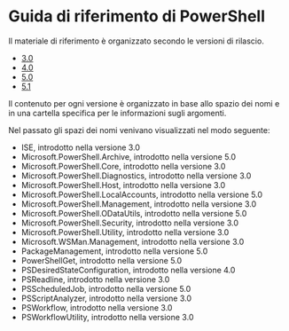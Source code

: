 #  Guida di riferimento di PowerShell

Il materiale di riferimento è organizzato secondo le versioni di rilascio.

- [3.0](3.0/ToC.md)
- [4.0](4.0/ToC.md)
- [5.0](5.0/ToC.md)
- [5.1](5.1/ToC.md)

Il contenuto per ogni versione è organizzato in base allo spazio dei nomi e in una cartella specifica per le informazioni sugli argomenti.

Nel passato gli spazi dei nomi venivano visualizzati nel modo seguente:

- ISE, introdotto nella versione 3.0
- Microsoft.PowerShell.Archive, introdotto nella versione 5.0
- Microsoft.PowerShell.Core, introdotto nella versione 3.0
- Microsoft.PowerShell.Diagnostics, introdotto nella versione 3.0
- Microsoft.PowerShell.Host, introdotto nella versione 3.0
- Microsoft.PowerShell.LocalAccounts, introdotto nella versione 5.0
- Microsoft.PowerShell.Management, introdotto nella versione 3.0
- Microsoft.PowerShell.ODataUtils, introdotto nella versione 5.0
- Microsoft.PowerShell.Security, introdotto nella versione 3.0
- Microsoft.PowerShell.Utility, introdotto nella versione 3.0
- Microsoft.WSMan.Management, introdotto nella versione 3.0
- PackageManagement, introdotto nella versione 5.0
- PowerShellGet, introdotto nella versione 5.0
- PSDesiredStateConfiguration, introdotto nella versione 4.0
- PSReadline, introdotto nella versione 3.0
- PSScheduledJob, introdotto nella versione 5.0
- PSScriptAnalyzer, introdotto nella versione 3.0
- PSWorkflow, introdotto nella versione 3.0
- PSWorkflowUtility, introdotto nella versione 3.0


<!--HONumber=Oct16_HO2-->


